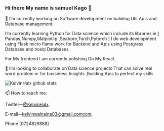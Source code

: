 ### Hi there My name is __samuel Kago__ 👋

<!--
**KelvinHalx** is a ✨ _special_ ✨ repository because its `README.md` (this file) appears on your GitHub profile.

Here are some ideas to get you started:

- 🔭 I’m currently working on ...
- 🌱 I’m currently learning ...
- 👯 I’m looking to collaborate on ...
- 🤔 I’m looking for help with ...
- 💬 Ask me about ...
- 📫 How to reach me: ...
- 😄 Pronouns: ...
- ⚡ Fun fact: ...
-->

🔭 I’m currently working on Software development on buliding UIs Apis and Database management.

I’m currently learning Python for Data science which include its libraries ie
	[ Pandas,Numpy,Matplotlip ,Seaborn,Torch,Pytorch ]
I do web development using Flask micro flame work for Backend and Apis using Postgress Database and nosql Databases

For My frontend I am currently polishing On My React.

👯 I’m looking to collaborate on Data science projects That can solve real word problem or for bussiness Insights ,Building Apis to perfect my skills


![KelvinHalx github stats](https://github-readme-stats.vercel.app/api?username=KelvinHalx&show_icons=true&hide_border=true)

📫 How to reach me:

Twitter--[@KelvinHalx](https://twitter.com/KelvinHalx).

E-mail--[kelvinwainaina03@gmail.comcom](kelvinwainaina03@gmail.com).

Phone [0724829888]
